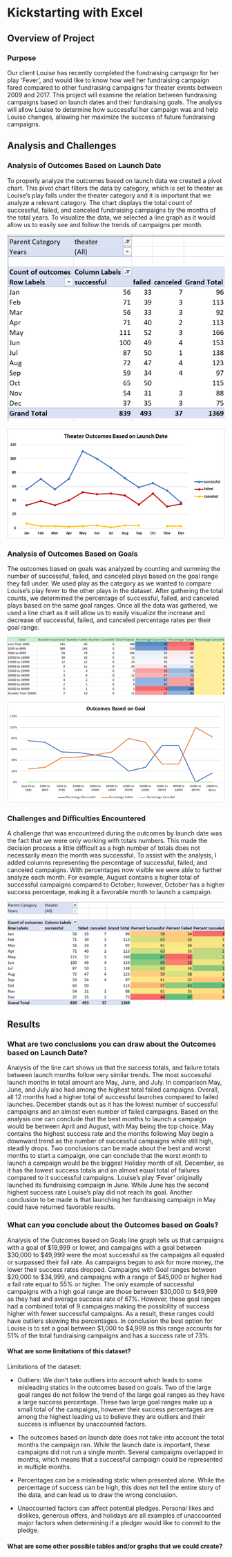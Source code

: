 # Kickstarting with Excel

## Overview of Project

### Purpose
	
Our client Louise has recently completed the fundraising campaign for her play ‘Fever’, and would like to know how well her fundraising campaign fared compared to other fundraising campaigns for theater events between 2009 and 2017. This project will examine the relation between fundraising campaigns based on launch dates and their fundraising goals. The analysis will allow Louise to determine how successful her campaign was and help Louise changes, allowing her maximize the success of future fundraising campaigns.

## Analysis and Challenges

### Analysis of Outcomes Based on Launch Date

To properly analyze the outcomes based on launch data we created a pivot chart. This pivot chart filters the data by category, which is set to theater as Louise’s play falls under the theater category and it is important that we analyze a relevant category. The chart displays the total count of successful, failed, and canceled fundraising campaigns by the months of the total years. To visualize the data, we selected a line graph as it would allow us to easily see and follow the trends of campaigns per month.

![Theater_Outcomes_vs_Launch_Pivot_Chart](https://github.com/JoseEspinosaTello/kickstarter-analysis/blob/main/Recources/Theater_Outcomes_vs_Launch_Pivot_Chart.png?raw=true)

![Theater_Outcomes_vs_Launch](https://github.com/JoseEspinosaTello/kickstarter-analysis/blob/main/Recources/Theater_Outcomes_vs_Launch.png?raw=true)

### Analysis of Outcomes Based on Goals

The outcomes based on goals was analyzed by counting and summing the number of successful, failed, and canceled plays based on the goal range they fall under. We used play as the category as we wanted to compare Louise’s play fever to the other plays in the dataset. After gathering the total counts, we determined the percentage of successful, failed, and canceled plays based on the same goal ranges. Once all the data was gathered, we used a line chart as it will allow us to easily visualize the increase and decrease of successful, failed, and canceled percentage rates per their goal range.

![outcomes_vs_Goals_Chart](https://github.com/JoseEspinosaTello/kickstarter-analysis/blob/main/Recources/outcomes_vs_Goals_Chart.png?raw=true)

![Outcomes_vs_Goals](https://github.com/JoseEspinosaTello/kickstarter-analysis/blob/main/Recources/Outcomes_vs_Goals.png?raw=true)

### Challenges and Difficulties Encountered

A challenge that was encountered during the outcomes by launch date was the fact that we were only working with totals numbers. This made the decision process a little difficult as a high number of totals does not necessarily mean the month was successful. To assist with the analysis, I added columns representing the percentage of successful, failed, and canceled campaigns. With percentages now visible we were able to further analyze each month. For example, August contains a higher total of successful campaigns compared to October; however, October has a higher success percentage, making it a favorable month to launch a campaign.  

![Theater_Outcomes_vs_Launch_Pivot_Percentages](https://github.com/JoseEspinosaTello/kickstarter-analysis/blob/main/Recources/Theater_Outcomes_vs_Launch_Pivot_Percentages.png?raw=true)


## Results

### What are two conclusions you can draw about the Outcomes based on Launch Date?

Analysis of the line cart shows us that the success totals, and failure totals between launch months follow very similar trends. The most successful launch months in total amount are May, June, and July. In comparison May, June, and July also had among the highest total failed campaigns. Overall, all 12 months had a higher total of successful launches compared to failed launches. December stands out as it has the lowest number of successful campaigns and an almost even number of failed campaigns. Based on the analysis one can conclude that the best months to launch a campaign would be between April and August, with May being the top choice. May contains the highest success rate and the months following May begin a downward trend as the number of successful campaigns while still high, steadily drops. Two conclusions can be made about the best and worst months to start a campaign, one can conclude that the worst month to launch a campaign would be the biggest Holiday month of all, December, as it has the lowest success totals and an almost equal total of failures compared to it successful campaigns. Louise’s play ‘Fever’ originally launched its fundraising campaign in June. While June has the second highest success rate Louise’s play did not reach its goal. Another conclusion to be made is that launching her fundraising campaign in May could have returned favorable results. 

### What can you conclude about the Outcomes based on Goals?

Analysis of the Outcomes based on Goals line graph tells us that campaigns with a goal of $19,999 or lower, and campaigns with a goal between $30,000 to $49,999 were the most successful as the campaigns all equaled or surpassed their fail rate. As campaigns began to ask for more money, the lower their success rates dropped. Campaigns with Goal ranges between $20,000 to $34,999, and campaigns with a range of $45,000 or higher had a fail rate equal to 55% or higher. The only example of successful campaigns with a high goal range are those between $30,000 to $49,999 as they had and average success rate of 67%. However, these goal ranges had a combined total of 9 campaigns making the possibility of success higher with fewer successful campaigns. As a result, these ranges could have outliers skewing the percentages. In conclusion the best option for Louise is to set a goal between $1,000 to $4,999 as this range accounts for 51% of the total fundraising campaigns and has a success rate of 73%.

#### What are some limitations of this dataset?

Limitations of the dataset:

- Outliers: We don’t take outliers into account which leads to some misleading statics in the outcomes based on goals. Two of the large goal ranges do not follow the trend of the large goal ranges as they have a large success percentage. These two large goal ranges make up a small total of the campaigns, however their success percentages are among the highest leading us to believe they are outliers and their success is influence by unaccounted factors.

- The outcomes based on launch date does not take into account the total months the campaign ran. While the launch date is important, these campaigns did not run a single month. Several campaigns overlapped in months, which means that a successful campaign could be represented in multiple months.

- Percentages can be a misleading static when presented alone. While the percentage of success can be high, this does not tell the entire story of the data, and can lead us to draw the wrong conclusion.

- Unaccounted factors can affect potential pledges. Personal likes and dislikes, generous offers, and holidays are all examples of unaccounted major factors when determining if a pledger would like to commit to the pledge. 

#### What are some other possible tables and/or graphs that we could create?
